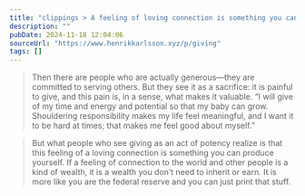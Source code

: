 ```yaml
---
title: "clippings > A feeling of loving connection is something you can produce yourself by giving"
description: ""
pubDate: 2024-11-18 12:04:06
sourceUrl: "https://www.henrikkarlsson.xyz/p/giving"
tags: []
---
```


> Then there are people who are actually generous—they are committed to serving others. But they see it as a sacrifice: it is painful to give, and this pain is, in a sense, what makes it valuable. “I will give of my time and energy and potential so that my baby can grow. Shouldering responsibility makes my life feel meaningful, and I want it to be hard at times; that makes me feel good about myself.”

> But what people who see giving as an act of potency realize is that this feeling of a loving connection is something you can produce yourself. If a feeling of connection to the world and other people is a kind of wealth, it is a wealth you don’t need to inherit or earn. It is more like you are the federal reserve and you can just print that stuff.